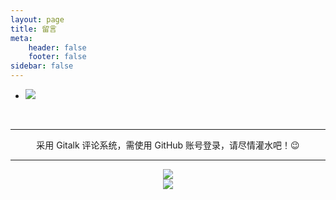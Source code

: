 ```yaml
---
layout: page
title: 留言
meta:
    header: false
    footer: false
sidebar: false
---
```

<div class="style-example example"><ul class="pure circle center about"><li><img src="https://cdn.jsdelivr.net/gh/TRHX/CDN-for-itrhx.com@2.2.0/images/trhx.png" data-original="https://cdn.jsdelivr.net/gh/TRHX/CDN-for-itrhx.com@2.2.0/images/trhx.png"></li></ul><center><a href="https://github.com/TRHX" rel="GitHub" target="_blank" title="GitHub"><i class="fab fa-github"></i></a> &nbsp;&nbsp;&nbsp;&nbsp;&nbsp; <a href="http://csdn.itrhx.com/" rel="CSDN" target="_blank" title="CSDN"><i class="fab fa-cuttlefish"></i></a> &nbsp;&nbsp;&nbsp;&nbsp;&nbsp; <a href="https://www.cnblogs.com/TRHX/" rel="博客园" target="_blank" title="博客园"><i class="fa fa-blog"></i></a> &nbsp;&nbsp;&nbsp;&nbsp;&nbsp;<a href="https://www.zhihu.com/people/tan-70-56/activities" rel="知乎" target="_blank" title="知乎"><i class="fab fa-zhihu"></i></a> &nbsp;&nbsp;&nbsp;&nbsp;&nbsp;<a href="http://wpa.qq.com/msgrd?v=3&uin=2273902448&site=qq&menu=yes" rel="QQ" target="_blank" title="QQ"><i class="fab fa-qq"></i></a> &nbsp;&nbsp;&nbsp;&nbsp;&nbsp;<a href="https://t.me/TRHX" rel="Telegram" target="_blank" title="Telegram"><i class="fab fa-telegram-plane"></i></a> &nbsp;&nbsp;&nbsp;&nbsp;&nbsp;<a href="http://mail.qq.com/cgi-bin/qm_share?t=qm_mailme&email=-4uNl4e-mZCHkp6Wk9GckJI" rel="Email" target="_blank" title="Email"><i class="fa fa-envelope"></i></a> &nbsp;&nbsp;&nbsp;&nbsp;&nbsp;<a href="https://www.itrhx.com/atom.xml" rel="RSS" target="_blank" title="RSS"><i class="fa fa-rss"></i></a></center><p></p><hr><p></p><center>采用 Gitalk 评论系统，需使用 GitHub 账号登录，请尽情灌水吧！😉<p></p><hr><p></p></center><center><img src="https://cdn.jsdelivr.net/gh/TRHX/CDN-for-itrhx.com@2.2.0/images/logo2.png"><br><img src="https://cdn.jsdelivr.net/gh/TRHX/CDN-for-itrhx.com@2.2.0/images/china.png">
